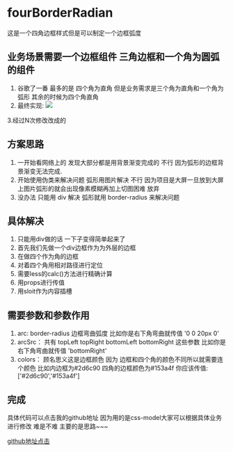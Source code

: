 # fourBorderRadian
这是一个四角边框样式但是可以制定一个边框弧度

## 业务场景需要一个边框组件 三角边框和一个角为圆弧的组件 ##

1. 谷歌了一番 最多的是 四个角为直角 但是业务需求是三个角为直角和一个角为弧形 其余的时候为四个角直角  
2. 最终实现: 
![](https://user-gold-cdn.xitu.io/2019/7/15/16bf37ab93a5159d?w=810&h=670&f=png&s=168400)

3.经过N次修改改成的

## 方案思路 ##
1. 一开始看网络上的 发现大部分都是用背景渐变完成的 不行 因为弧形的边框背景渐变无法完成.  
2. 开始使用伪类来解决问题 弧形用图片解决 不行 因为项目是大屏一旦放到大屏上图片弧形的就会出现像素模糊再加上切图困难 放弃
3. 没办法 只能用 div 解决 弧形就用 border-radius 来解决问题 

## 具体解决 ##
1. 只能用div做的话 一下子变得简单起来了 
2. 首先我们先做一个div边框作为为外层的边框
3. 在做四个作为角的边框
4. 对着四个角用相对路径进行定位
5. 需要less的calc()方法进行精确计算
6. 用props进行传值
7. 用sloit作为内容插槽

## 需要参数和参数作用 ##
1. arc: border-radius 边框弯曲弧度 比如你是右下角弯曲就传值 '0 0 20px 0'
2. arcSrc： 共有 topLeft topRight bottomLeft bottomRight 这些参数 比如你是右下角弯曲就传值 'bottomRight'
3. colors： 顾名思义这是边框颜色 因为 边框和四个角的颜色不同所以就需要连个颜色 比如内边框为#2d6c90 四角的边框颜色为#153a4f 你应该传值:  ['#2d6c90','#153a4f']

## 完成 ##
具体代码可以点击我的github地址
因为用的是css-model大家可以根据具体业务进行修改  难是不难  主要的是思路~~~

[github地址点击](https://github.com/Xia121/fourBorderRadian.git)



